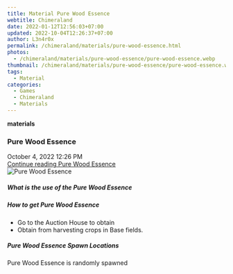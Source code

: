 ```yaml
---
title: Material Pure Wood Essence
webtitle: Chimeraland
date: 2022-01-12T12:56:03+07:00
updated: 2022-10-04T12:26:37+07:00
author: L3n4r0x
permalink: /chimeraland/materials/pure-wood-essence.html
photos:
  - /chimeraland/materials/pure-wood-essence/pure-wood-essence.webp
thumbnail: /chimeraland/materials/pure-wood-essence/pure-wood-essence.webp
tags:
  - Material
categories:
  - Games
  - Chimeraland
  - Materials
---
```


<section id="bootstrap-wrapper">
  <link
    rel="stylesheet"
    href="https://cdn.statically.io/gh/dimaslanjaka/Web-Manajemen/40ac3225/css/bootstrap-4.5-wrapper.css"
  />
  <div
    class="row g-0 border rounded overflow-hidden flex-md-row mb-4 shadow-sm position-relative"
  >
    <div class="col p-4 d-flex flex-column position-static">
      <strong class="d-inline-block mb-2 text-success">materials</strong>
      <h3 class="mb-0">Pure Wood Essence</h3>
      <div class="mb-1 text-muted">October 4, 2022 12:26 PM</div>
      <a
        href="/chimeraland/materials/pure-wood-essence.html"
        class="stretched-link d-none"
        >Continue reading Pure Wood Essence</a
      >
    </div>
    <div class="col-auto d-none d-lg-block">
      <img
        src="/chimeraland/materials/pure-wood-essence/pure-wood-essence.webp"
        alt="Pure Wood Essence"
      />
    </div>
  </div>
  <div class="row">
    <div class="col-lg-6 col-12 mb-2">
      <div class="card">
        <div class="card-body">
          <h5 class="card-title">What is the use of the Pure Wood Essence</h5>
          <div class="card-text"><ul></ul></div>
        </div>
      </div>
    </div>
    <div class="col-lg-6 col-12 mb-2">
      <div class="card">
        <div class="card-body">
          <h5 class="card-title">How to get Pure Wood Essence</h5>
          <div class="card-text">
            <ul>
              <li>Go to the Auction House to obtain</li>
              <li>Obtain from harvesting crops in Base fields.</li>
            </ul>
          </div>
        </div>
      </div>
    </div>
    <div class="col-12 mb-2">
      <h5>Pure Wood Essence Spawn Locations</h5>
      <p>Pure Wood Essence is randomly spawned</p>
    </div>
  </div>
</section>